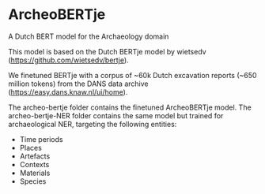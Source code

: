 # ArcheoBERTje
A Dutch BERT model for the Archaeology domain

This model is based on the Dutch BERTje model by wietsedv (https://github.com/wietsedv/bertje).

We finetuned BERTje with a corpus of ~60k Dutch excavation reports (~650 million tokens) from the DANS data archive (https://easy.dans.knaw.nl/ui/home).

The archeo-bertje folder contains the finetuned ArcheoBERTje model. The archeo-bertje-NER folder contains the same model but trained for archaeological NER, targeting the following entities:

- Time periods
- Places
- Artefacts
- Contexts
- Materials
- Species
